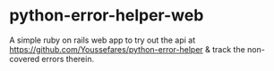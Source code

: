 # python-error-helper-web
A simple ruby on rails web app to try out the api at https://github.com/Youssefares/python-error-helper &amp; track the non-covered errors therein.
